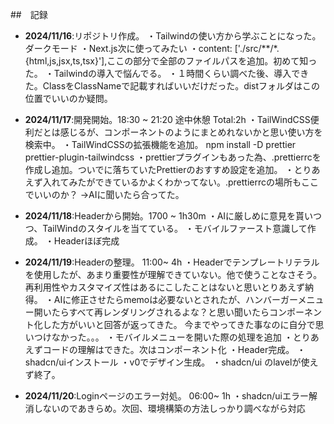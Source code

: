  <div id="top"></div>
 
##　記録

- **2024/11/16**:リポジトリ作成。
  ・Tailwindの使い方から学ぶことになった。ダークモード
  ・Next.js次に使ってみたい
  ・content: ['./src/**/*.{html,js,jsx,ts,tsx}'],ここの部分で全部のファイルパスを追加。初めて知った。
  ・Tailwindの導入で悩んでる。
  ・１時間くらい調べた後、導入できた。ClassをClassNameで記載すればいいだけだった。distフォルダはこの位置でいいのか疑問。

- **2024/11/17**:開発開始。18:30 ~ 21:20 途中休憩 Total:2h
  ・TailWindCSS便利だとは感じるが、コンポーネントのようにまとめれないかと思い使い方を検索中。
  ・TailWindCSSの拡張機能を追加。 npm install -D prettier prettier-plugin-tailwindcss
  ・prettierプラグインもあった為、.prettierrcを作成し追加。ついでに落ちていたPrettierのおすすめ設定を追加。
  ・とりあえず入れてみたができているかよくわかってない。.prettierrcの場所もここでいいのか？ →AIに聞いたら合ってた。

- **2024/11/18**:Headerから開始。1700 ~ 1h30m
  ・AIに厳しめに意見を貰いつつ、TailWindのスタイルを当てている。
  ・モバイルファースト意識して作成。
  ・Headerほぼ完成

- **2024/11/19**:Headerの整理。 11:00~ 4h
  ・Headerでテンプレートリテラルを使用したが、あまり重要性が理解できていない。他で使うことなさそう。再利用性やカスタマイズ性はあるにこしたことはないと思いとりあえず納得。
  ・AIに修正させたらmemoは必要ないとされたが、ハンバーガーメニュー開いたらすべて再レンダリングされるよな？と思い聞いたらコンポーネント化した方がいいと回答が返ってきた。
  今までやってきた事なのに自分で思いつけなかった。。。
  ・モバイルメニューを開いた際の処理を追加
  ・とりあえずコードの理解はできた。次はコンポーネント化
  ・Header完成。
  ・shadcn/uiインストール
  ・v0でデザイン生成。
  ・shadcn/ui のlavelが使えず終了。

- **2024/11/20**:Loginページのエラー対処。 06:00~ 1h
  ・shadcn/uiエラー解消しないのであきらめ。次回、環境構築の方法しっかり調べながら対応
